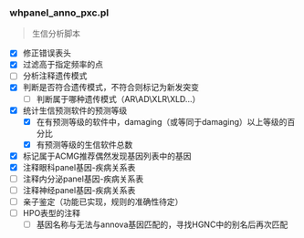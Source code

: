 ### whpanel_anno_pxc.pl

> 生信分析脚本

- [x] 修正错误表头
- [x] 过滤高于指定频率的点
- [ ] 分析注释遗传模式
- [x] 判断是否符合遗传模式，不符合则标记为新发突变
    - [ ] 判断属于哪种遗传模式（AR\AD\XLR\XLD...）
- [x] 统计生信预测软件的预测等级
    - [x] 在有预测等级的软件中，damaging（或等同于damaging）以上等级的百分比
    - [x] 有预测等级的生信软件总数
- [x] 标记属于ACMG推荐偶然发现基因列表中的基因
- [x] 注释眼科panel基因-疾病关系表
- [ ] 注释内分泌panel基因-疾病关系表
- [ ] 注释神经panel基因-疾病关系表
- [ ] 亲子鉴定（功能已实现，规则的准确性待定）
- [ ] HPO表型的注释
    - [ ] 基因名称与无法与annova基因匹配的，寻找HGNC中的别名后再次匹配
